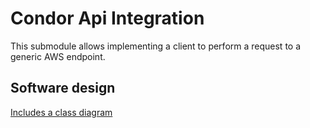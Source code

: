 # Condor Api Integration

This submodule allows implementing a client to perform a request to a generic AWS endpoint. 

## Software design
[Includes a class diagram](https://wiki.intra.lutron.com/display/POL/Software+Design+-+Area+Type+Prediction) 
